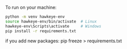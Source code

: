 To run on your machine:

```sh
python -m venv hawkeye-env
source hawkeye-env/bin/activate  # Linux
hawkeye-env\Scripts\activate     # Windows
pip install -r requirements.txt
```


if you add new packages: pip freeze > requirements.txt